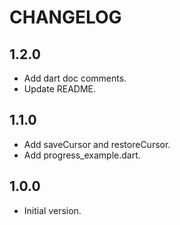 # CHANGELOG

## 1.2.0

- Add dart doc comments.
- Update README.

## 1.1.0

- Add saveCursor and restoreCursor.
- Add progress_example.dart.

## 1.0.0

- Initial version.
